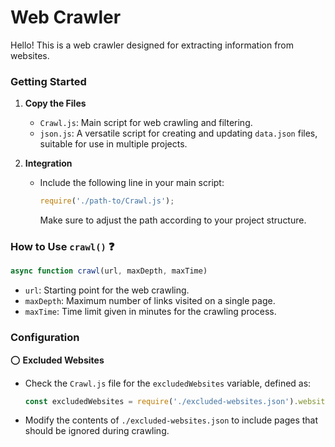
# Web Crawler

Hello! This is a web crawler designed for extracting information from websites.

### Getting Started

1. **Copy the Files**
   - `Crawl.js`: Main script for web crawling and filtering.
   - `json.js`: A versatile script for creating and updating `data.json` files, suitable for use in multiple projects.

2. **Integration**
   - Include the following line in your main script:
     ```javascript
     require('./path-to/Crawl.js');
     ```
     Make sure to adjust the path according to your project structure.

### How to Use `crawl()` ❓

```javascript
async function crawl(url, maxDepth, maxTime)
```

- `url`: Starting point for the web crawling.
- `maxDepth`: Maximum number of links visited on a single page.
- `maxTime`: Time limit given in minutes for the crawling process.

### Configuration

⭕ **Excluded Websites**
   - Check the `Crawl.js` file for the `excludedWebsites` variable, defined as:
     ```javascript
     const excludedWebsites = require('./excluded-websites.json').websites;
     ```
   - Modify the contents of `./excluded-websites.json` to include pages that should be ignored during crawling.
